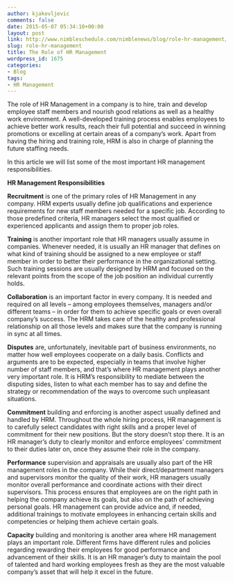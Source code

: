 ```yaml
---
author: kjakovljevic
comments: false
date: 2015-05-07 05:34:10+00:00
layout: post
link: http://www.nimbleschedule.com/nimblenews/blog/role-hr-management/
slug: role-hr-management
title: The Role of HR Management
wordpress_id: 1675
categories:
- Blog
tags:
- HR Management
---
```


The role of HR Management in a company is to hire, train and develop employee staff members and nourish good relations as well as a healthy work environment. A well-developed training process enables employees to achieve better work results, reach their full potential and succeed in winning promotions or excelling at certain areas of a company’s work. Apart from having the hiring and training role, HRM is also in charge of planning the future staffing needs.

In this article we will list some of the most important HR management responsibilities.

**HR Management Responsibilities**

**Recruitment** is one of the primary roles of HR Management in any company. HRM experts usually define job qualifications and experience requirements for new staff members needed for a specific job. According to those predefined criteria, HR managers select the most qualified or experienced applicants and assign them to proper job roles.

**Training** is another important role that HR managers usually assume in companies. Whenever needed, it is usually an HR manager that defines on what kind of training should be assigned to a new employee or staff member in order to better their performance in the organizational setting. Such training sessions are usually designed by HRM and focused on the relevant points from the scope of the job position an individual currently holds.

**Collaboration** is an important factor in every company. It is needed and required on all levels – among employees themselves, managers and/or different teams – in order for them to achieve specific goals or even overall company’s success. The HRM takes care of the healthy and professional relationship on all those levels and makes sure that the company is running in sync at all times.

**Disputes** are, unfortunately, inevitable part of business environments, no matter how well employees cooperate on a daily basis. Conflicts and arguments are to be expected, especially in teams that involve higher number of staff members, and that’s where HR management plays another very important role. It is HRM’s responsibility to mediate between the disputing sides, listen to what each member has to say and define the strategy or recommendation of the ways to overcome such unpleasant situations.

**Commitment** building and enforcing is another aspect usually defined and handled by HRM. Throughout the whole hiring process, HR management is to carefully select candidates with right skills and a proper level of commitment for their new positions. But the story doesn’t stop there. It is an HR manager’s duty to clearly monitor and enforce employees’ commitment to their duties later on, once they assume their role in the company.

**Performance** supervision and appraisals are usually also part of the HR management roles in the company. While their direct/department managers and supervisors monitor the quality of their work, HR managers usually monitor overall performance and coordinate actions with their direct supervisors. This process ensures that employees are on the right path in helping the company achieve its goals, but also on the path of achieving personal goals. HR management can provide advice and, if needed, additional trainings to motivate employees in enhancing certain skills and competencies or helping them achieve certain goals.

**Capacity** building and monitoring is another area where HR management plays an important role. Different firms have different rules and policies regarding rewarding their employees for good performance and advancement of their skills. It is an HR manager’s duty to maintain the pool of talented and hard working employees fresh as they are the most valuable company’s asset that will help it excel in the future.
